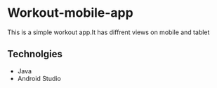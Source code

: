 # Workout-mobile-app

This is a simple workout app.It has diffrent views on mobile and tablet

## Technolgies
- Java
- Android Studio
